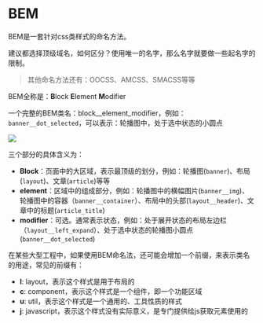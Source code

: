# BEM

BEM是一套针对css类样式的命名方法。

建议都选择顶级域名，如何区分？使用唯一的名字，那么名字就要做一些起名字的限制。

> 其他命名方法还有：OOCSS、AMCSS、SMACSS等等

BEM全称是：**B**lock **E**lement **M**odifier

一个完整的BEM类名：block__element_modifier，例如：```banner__dot_selected```，可以表示：轮播图中，处于选中状态的小圆点

![](assets/2020-01-31-09-53-31.png)

三个部分的具体含义为：

- **Block**：页面中的大区域，表示最顶级的划分，例如：轮播图(```banner```)、布局(```layout```)、文章(```article```)等等
- **element**：区域中的组成部分，例如：轮播图中的横幅图片(```banner__img```)、轮播图中的容器（```banner__container```）、布局中的头部(```layout__header```)、文章中的标题(```article_title```)
- **modifier**：可选。通常表示状态，例如：处于展开状态的布局左边栏（```layout__left_expand```）、处于选中状态的轮播图小圆点(```banner__dot_selected```)

在某些大型工程中，如果使用BEM命名法，还可能会增加一个前缀，来表示类名的用途，常见的前缀有：

- **l**: layout，表示这个样式是用于布局的
- **c**: component，表示这个样式是一个组件，即一个功能区域
- **u**: util，表示这个样式是一个通用的、工具性质的样式
- **j**: javascript，表示这个样式没有实际意义，是专门提供给js获取元素使用的